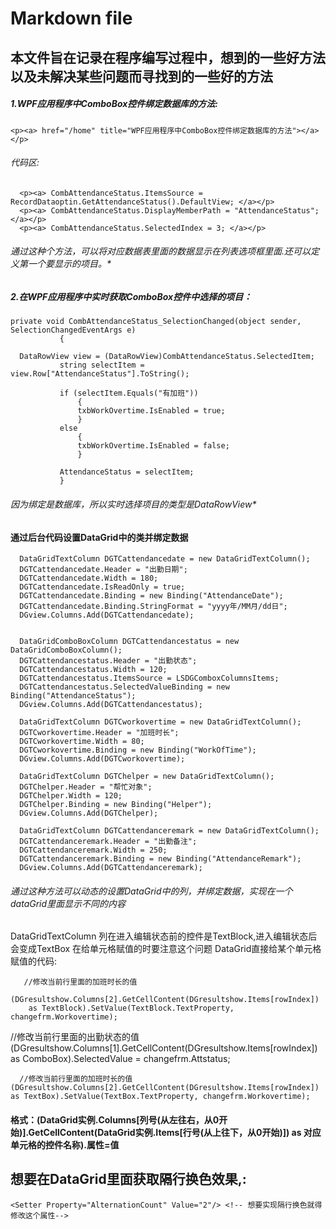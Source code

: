 ﻿# Markdown file
##  本文件旨在记录在程序编写过程中，想到的一些好方法以及未解决某些问题而寻找到的一些好的方法

##### 1.WPF应用程序中ComboBox控件绑定数据库的方法:

`<p><a> href="/home" title="WPF应用程序中ComboBox控件绑定数据库的方法"></a></p>`

###### 代码区:
```将ComboBox控件绑定到PersonelInwork/AttendanceStatusTable
  <p><a> CombAttendanceStatus.ItemsSource = RecordDataoptin.GetAttendanceStatus().DefaultView; </a></p>
  <p><a> CombAttendanceStatus.DisplayMemberPath = "AttendanceStatus"; </a></p>
  <p><a> CombAttendanceStatus.SelectedIndex = 3; </a></p>
```
###### *通过这种个方法，可以将对应数据表里面的数据显示在列表选项框里面.还可以定义第一个要显示的项目。**
##### 2.在WPF应用程序中实时获取ComboBox控件中选择的项目：
 ```
private void CombAttendanceStatus_SelectionChanged(object sender, SelectionChangedEventArgs e)
            {
            
   DataRowView view = (DataRowView)CombAttendanceStatus.SelectedItem;
            string selectItem = view.Row["AttendanceStatus"].ToString();

            if (selectItem.Equals("有加班"))
                {
                txbWorkOvertime.IsEnabled = true;
                }
            else
                {
                txbWorkOvertime.IsEnabled = false;
                }

            AttendanceStatus = selectItem;
            }
```

###### *因为绑定是数据库，所以实时选择项目的类型是DataRowView**


#### 通过后台代码设置DataGrid中的类并绑定数据
```
  DataGridTextColumn DGTCattendancedate = new DataGridTextColumn();
  DGTCattendancedate.Header = "出勤日期";
  DGTCattendancedate.Width = 180;
  DGTCattendancedate.IsReadOnly = true;
  DGTCattendancedate.Binding = new Binding("AttendanceDate");
  DGTCattendancedate.Binding.StringFormat = "yyyy年/MM月/dd日";
  DGview.Columns.Add(DGTCattendancedate);


  DataGridComboBoxColumn DGTCattendancestatus = new DataGridComboBoxColumn();
  DGTCattendancestatus.Header = "出勤状态";
  DGTCattendancestatus.Width = 120;
  DGTCattendancestatus.ItemsSource = LSDGComboxColumnsItems;
  DGTCattendancestatus.SelectedValueBinding = new Binding("AttendanceStatus"); 
  DGview.Columns.Add(DGTCattendancestatus);

  DataGridTextColumn DGTCworkovertime = new DataGridTextColumn();
  DGTCworkovertime.Header = "加班时长";
  DGTCworkovertime.Width = 80;
  DGTCworkovertime.Binding = new Binding("WorkOfTime");
  DGview.Columns.Add(DGTCworkovertime);

  DataGridTextColumn DGTChelper = new DataGridTextColumn();
  DGTChelper.Header = "帮忙对象";
  DGTChelper.Width = 120;
  DGTChelper.Binding = new Binding("Helper");
  DGview.Columns.Add(DGTChelper);

  DataGridTextColumn DGTCattendanceremark = new DataGridTextColumn();
  DGTCattendanceremark.Header = "出勤备注";
  DGTCattendanceremark.Width = 250;
  DGTCattendanceremark.Binding = new Binding("AttendanceRemark");
  DGview.Columns.Add(DGTCattendanceremark);

```  
###### *通过这种方法可以动态的设置DataGrid中的列，并绑定数据，实现在一个dataGrid里面显示不同的内容*
######

DataGridTextColumn 列在进入编辑状态前的控件是TextBlock,进入编辑状态后
会变成TextBox
在给单元格赋值的时要注意这个问题
DataGrid直接给某个单元格赋值的代码:
```
   //修改当前行里面的加班时长的值
    (DGresultshow.Columns[2].GetCellContent(DGresultshow.Items[rowIndex])
    as TextBlock).SetValue(TextBlock.TextProperty, changefrm.Workovertime);
```
   //修改当前行里面的出勤状态的值
    (DGresultshow.Columns[1].GetCellContent(DGresultshow.Items[rowIndex])
    as ComboBox).SelectedValue = changefrm.Attstatus;
```                                
  //修改当前行里面的加班时长的值
(DGresultshow.Columns[2].GetCellContent(DGresultshow.Items[rowIndex])
as TextBox).SetValue(TextBox.TextProperty, changefrm.Workovertime);

```
#### 格式：(DataGrid实例.Columns[列号(从左往右，从0开始)].GetCellContent(DataGrid实例.Items[行号(从上往下，从0开始)]) as 对应单元格的控件名称).属性=值

## 想要在DataGrid里面获取隔行换色效果,:
```
<Setter Property="AlternationCount" Value="2"/> <!-- 想要实现隔行换色就得修改这个属性-->
